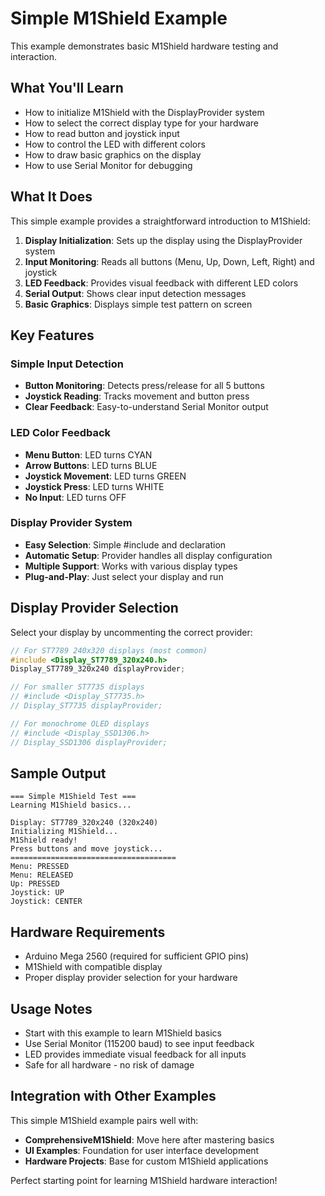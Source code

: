 # Simple M1Shield Example

This example demonstrates basic M1Shield hardware testing and interaction.

## What You'll Learn

- How to initialize M1Shield with the DisplayProvider system
- How to select the correct display type for your hardware
- How to read button and joystick input
- How to control the LED with different colors
- How to draw basic graphics on the display
- How to use Serial Monitor for debugging

## What It Does

This simple example provides a straightforward introduction to M1Shield:

1. **Display Initialization**: Sets up the display using the DisplayProvider system
2. **Input Monitoring**: Reads all buttons (Menu, Up, Down, Left, Right) and joystick
3. **LED Feedback**: Provides visual feedback with different LED colors
4. **Serial Output**: Shows clear input detection messages
5. **Basic Graphics**: Displays simple test pattern on screen

## Key Features

### Simple Input Detection

- **Button Monitoring**: Detects press/release for all 5 buttons
- **Joystick Reading**: Tracks movement and button press
- **Clear Feedback**: Easy-to-understand Serial Monitor output

### LED Color Feedback

- **Menu Button**: LED turns CYAN
- **Arrow Buttons**: LED turns BLUE
- **Joystick Movement**: LED turns GREEN
- **Joystick Press**: LED turns WHITE
- **No Input**: LED turns OFF

### Display Provider System

- **Easy Selection**: Simple #include and declaration
- **Automatic Setup**: Provider handles all display configuration
- **Multiple Support**: Works with various display types
- **Plug-and-Play**: Just select your display and run

## Display Provider Selection

Select your display by uncommenting the correct provider:

```cpp
// For ST7789 240x320 displays (most common)
#include <Display_ST7789_320x240.h>
Display_ST7789_320x240 displayProvider;

// For smaller ST7735 displays
// #include <Display_ST7735.h>
// Display_ST7735 displayProvider;

// For monochrome OLED displays
// #include <Display_SSD1306.h>
// Display_SSD1306 displayProvider;
```

## Sample Output

```
=== Simple M1Shield Test ===
Learning M1Shield basics...

Display: ST7789_320x240 (320x240)
Initializing M1Shield...
M1Shield ready!
Press buttons and move joystick...
=====================================
Menu: PRESSED
Menu: RELEASED
Up: PRESSED
Joystick: UP
Joystick: CENTER
```

## Hardware Requirements

- Arduino Mega 2560 (required for sufficient GPIO pins)
- M1Shield with compatible display
- Proper display provider selection for your hardware

## Usage Notes

- Start with this example to learn M1Shield basics
- Use Serial Monitor (115200 baud) to see input feedback
- LED provides immediate visual feedback for all inputs
- Safe for all hardware - no risk of damage

## Integration with Other Examples

This simple M1Shield example pairs well with:

- **ComprehensiveM1Shield**: Move here after mastering basics
- **UI Examples**: Foundation for user interface development
- **Hardware Projects**: Base for custom M1Shield applications

Perfect starting point for learning M1Shield hardware interaction!
